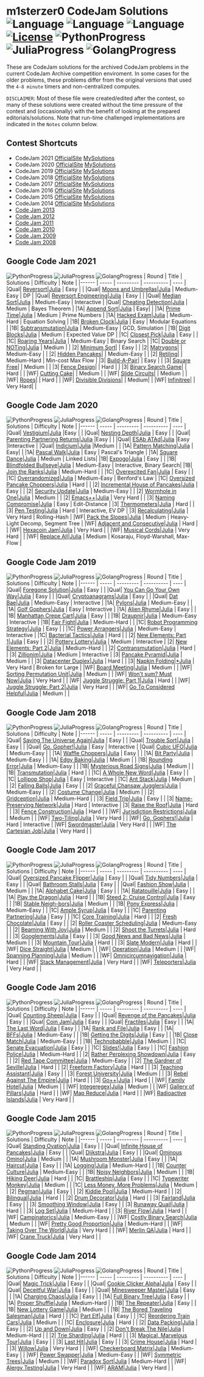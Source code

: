 # m1sterzer0 CodeJam Solutions ![Language](https://img.shields.io/badge/language-Python-orange.svg) ![Language](https://img.shields.io/badge/language-Julia-blueviolet.svg) ![Language](https://img.shields.io/badge/language-Golang-green.svg) [![License](https://img.shields.io/badge/license-MIT-blue.svg)](./LICENSE) ![PythonProgress](https://img.shields.io/badge/PythonProgress-0%20%2F%2026-ff69b4.svg) ![JuliaProgress](https://img.shields.io/badge/JuliaProgress-0%20%2F%2026-ff69b4.svg) ![GolangProgress](https://img.shields.io/badge/GolangProgress-0%20%2F%2026-ff69b4.svg) 

These are CodeJam solutions for the archived CodeJam problems in the current CodeJam Archive competition enviroment.  In some cases for the older problems, these problems differ from the original versions that used the `4-8 minute` timers and non-centralized computes.  

`DISCLAIMER`: Most of these file were created/edited after the contest, so many of these solutions were created without the time pressure of the contest and (occasionally) with the benefit of looking at the prepared editorials/solutions.  Note that run-time challenged implementations are indicated in the `Notes` column below.

## Contest Shortcuts
* CodeJam 2021 [OfficialSite](https://codingcompetitions.withgoogle.com/codejam/archive/2021) [MySolutions](#Google-Code-Jam-2021)
* CodeJam 2020 [OfficialSite](https://codingcompetitions.withgoogle.com/codejam/archive/2020) [MySolutions](#Google-Code-Jam-2020)
* CodeJam 2019 [OfficialSite](https://codingcompetitions.withgoogle.com/codejam/archive/2019) [MySolutions](#Google-Code-Jam-2019)
* CodeJam 2018 [OfficialSite](https://codingcompetitions.withgoogle.com/codejam/archive/2018) [MySolutions](#Google-Code-Jam-2018)
* CodeJam 2017 [OfficialSite](https://codingcompetitions.withgoogle.com/codejam/archive/2017) [MySolutions](#Google-Code-Jam-2017)
* CodeJam 2016 [OfficialSite](https://codingcompetitions.withgoogle.com/codejam/archive/2016) [MySolutions](#Google-Code-Jam-2016)
* CodeJam 2015 [OfficialSite](https://codingcompetitions.withgoogle.com/codejam/archive/2015) [MySolutions](#Google-Code-Jam-2015)
* CodeJam 2014 [OfficialSite](https://codingcompetitions.withgoogle.com/codejam/archive/2014) [MySolutions](#Google-Code-Jam-2014)
* [Code Jam 2013](https://codingcompetitions.withgoogle.com/codejam/archive/2013)
* [Code Jam 2012](https://codingcompetitions.withgoogle.com/codejam/archive/2012)
* [Code Jam 2011](https://codingcompetitions.withgoogle.com/codejam/archive/2011)
* [Code Jam 2010](https://codingcompetitions.withgoogle.com/codejam/archive/2010)
* [Code Jam 2009](https://codingcompetitions.withgoogle.com/codejam/archive/2009)
* [Code Jam 2008](https://codingcompetitions.withgoogle.com/codejam/archive/2008)

## Google Code Jam 2021
![PythonProgress](https://img.shields.io/badge/PythonProgress-0%20%2F%2027-red.svg) ![JuliaProgress](https://img.shields.io/badge/JuliaProgress-14%20%2F%2027-yellow.svg) ![GolangProgress](https://img.shields.io/badge/GolangProgress-0%20%2F%2027-red.svg)
| Round | Title | Solutions | Difficulty | Note |
|------ | ----- | --------- | ---------- | ---- |
|Qual| [Reversort](https://codingcompetitions.withgoogle.com/codejam/round/000000000043580a)|[Julia](./julia/2021/Qual_Reversort.jl) | Easy | |
|Qual| [Moons and Umbrellas](https://codingcompetitions.withgoogle.com/codejam/round/000000000043580a/00000000006d1145)|[Julia](./julia/2021/Qual_MoonsAndUmbrellas.jl) | Medium-Easy | DP |
|Qual| [Reversort Engineering](https://codingcompetitions.withgoogle.com/codejam/round/000000000043580a/00000000006d12d7)|[Julia](./julia/2021/Qual_ReversortEngineering.jl) | Easy | |
|Qual| [Median Sort](https://codingcompetitions.withgoogle.com/codejam/round/000000000043580a/00000000006d1284)|[Julia](./julia/2021/Qual_MedianSort.jl) | Medium-Easy | Interactive |
|Qual| [Cheating Detection](https://codingcompetitions.withgoogle.com/codejam/round/000000000043580a/00000000006d1155)|[Julia](./julia/2021/Qual_CheatingDetection.jl) | Medium | Bayes Theorem |
|1A| [Append Sort](https://codingcompetitions.withgoogle.com/codejam/round/000000000043585d/00000000007549e5)|[Julia](./julia/2021/1A_AppendSort.jl) | Easy| |
|1A| [Prime Time](https://codingcompetitions.withgoogle.com/codejam/round/000000000043585d/00000000007543d8)|[Julia](./julia/2021/1A_PrimeTime.jl) | Medium | Prime Numbers |
|1A| [Hacked Exam](https://codingcompetitions.withgoogle.com/codejam/round/000000000043585d/0000000000754750)|[Julia](./julia/2021/1A_HackedExam.jl) | Medium-Hard | Equation Solving |
|1B| [Broken Clock](https://codingcompetitions.withgoogle.com/codejam/round/0000000000435baf/00000000007ae694)|[Julia](./julia/2021/1B_BrokenClock.jl) | Easy | Modular Equations |
|1B| [Subtransmutation](https://codingcompetitions.withgoogle.com/codejam/round/0000000000435baf/00000000007ae4aa)|[Julia](./julia/2021/1B_Subtransmutation.jl) | Medium-Easy | GCD, Simulation |
|1B| [Digit Blocks](https://codingcompetitions.withgoogle.com/codejam/round/0000000000435baf/00000000007ae37b)|[Julia](./julia/2021/1B_DigitBlocks.jl) | Medium | Expected Value DP |
|1C| [Closest Pick](https://codingcompetitions.withgoogle.com/codejam/round/00000000004362d7/00000000007c0f00)|[Julia](./julia/2021/1C_ClosestPick.jl) | Easy | |
|1C| [Roaring Years](https://codingcompetitions.withgoogle.com/codejam/round/00000000004362d7/00000000007c0f01)|[Julia](./julia/2021/1C_RoaringYears.jl) | Medium-Easy | Binary Search |
|1C| [Double or NOTing](https://codingcompetitions.withgoogle.com/codejam/round/00000000004362d7/00000000007c1139)|[Julia](./julia/2021/1C_DoubleOrNOTing.jl) | Medium | |
|2| [Minimum Sort](https://codingcompetitions.withgoogle.com/codejam/round/0000000000435915/00000000007dc51c)| | Easy | |
|2| [Matrygons](https://codingcompetitions.withgoogle.com/codejam/round/0000000000435915/00000000007dbf06)| | Medium-Easy | |
|2| [Hidden Pancakes](https://codingcompetitions.withgoogle.com/codejam/round/0000000000435915/00000000007dc20c)| | Medium-Easy | |
|2| [Retiling](https://codingcompetitions.withgoogle.com/codejam/round/0000000000435915/00000000007dc2de)| | Medium-Hard | Min-cost Max Flow |
|3| [Build-A-Pair](https://codingcompetitions.withgoogle.com/codejam/round/0000000000436142/0000000000813aa8)| | Easy | |
|3| [Square Free](https://codingcompetitions.withgoogle.com/codejam/round/0000000000436142/0000000000813e1a)| | Medium | |
|3| [Fence Design](https://codingcompetitions.withgoogle.com/codejam/round/0000000000436142/0000000000813bc7)| | Hard | |
|3| [Binary Search Game](https://codingcompetitions.withgoogle.com/codejam/round/0000000000436142/0000000000813e1b)| | Hard | |
|WF| [Cutting Cake](https://codingcompetitions.withgoogle.com/codejam/round/0000000000436329/000000000084fba1)| | Medium | |
|WF| [Slide Circuits](https://codingcompetitions.withgoogle.com/codejam/round/0000000000436329/000000000084f7b2)| | Medium | |
|WF| [Ropes](https://codingcompetitions.withgoogle.com/codejam/round/0000000000436329/000000000084fad0)| | Hard | |
|WF| [Divisible Divisions](https://codingcompetitions.withgoogle.com/codejam/round/0000000000436329/000000000084fb3a)| | Medium| |
|WF| [Infinitree](https://codingcompetitions.withgoogle.com/codejam/round/0000000000436329/000000000084fc01)| | Very Hard| |

## Google Code Jam 2020
![PythonProgress](https://img.shields.io/badge/PythonProgress-0%20%2F%2027-red.svg) ![JuliaProgress](https://img.shields.io/badge/JuliaProgress-27%20%2F%2027-green.svg) ![GolangProgress](https://img.shields.io/badge/GolangProgress-0%20%2F%2027-red.svg)
| Round | Title | Solutions | Difficulty | Note |
|------ | ----- | --------- | ---------- | ---- |
|Qual| [Vestigium](https://codingcompetitions.withgoogle.com/codejam/round/000000000019fd27/000000000020993c)|[Julia](./julia/2020/Qual_Vestigium.jl) |Easy | |
|Qual| [Nesting Depth](https://codingcompetitions.withgoogle.com/codejam/round/000000000019fd27/0000000000209a9f)|[Julia](./julia/2020/Qual_NestingDepth.jl) | Easy | |
|Qual| [Parenting Partnering Returns](https://codingcompetitions.withgoogle.com/codejam/round/000000000019fd27/000000000020bdf9)|[Julia](./julia/2020/Qual_ParentingPartneringReturns.jl) |Easy | |
|Qual| [ESAb ATAd](https://codingcompetitions.withgoogle.com/codejam/round/000000000019fd27/0000000000209a9e)|[Julia](./julia/2020/Qual_ESAbATAd.jl) |Easy |Interactive |
|Qual| [Indicium](https://codingcompetitions.withgoogle.com/codejam/round/000000000019fd27/0000000000209aa0)|[Julia](./julia/2020/Qual_Indicium.jl) |Medium | |
|1A| [Pattern Matching](https://codingcompetitions.withgoogle.com/codejam/round/000000000019fd74/00000000002b3034)|[Julia](./julia/2020/1A_PatternMatching.jl) | Easy| |
|1A| [Pascal Walk](https://codingcompetitions.withgoogle.com/codejam/round/000000000019fd74/00000000002b1353)|[Julia](./julia/2020/1A_PascalWalk.jl) | Easy | Pascal's Triangle |
|1A| [Square Dance](https://codingcompetitions.withgoogle.com/codejam/round/000000000019fd74/00000000002b1355)|[Julia](./julia/2020/1A_SquareDance.jl) | Medium | Linked Lists|
|1B| [Expogo](https://codingcompetitions.withgoogle.com/codejam/round/000000000019fef2/00000000002d5b62)|[Julia](./julia/2020/1B_Expogo.jl) | Easy | |
|1B| [Blindfolded Bullseye](https://codingcompetitions.withgoogle.com/codejam/round/000000000019fef2/00000000002d5b63)|[Julia](./julia/2020/1B_BlindfoldedBullseye.jl) | Medium-Easy | Interactive, Binary Search|
|1B| [Join the Ranks](https://codingcompetitions.withgoogle.com/codejam/round/000000000019fef2/00000000002d5b64)|[Julia](./julia/2020/1B_JoinTheRanks.jl) | Medium-Hard | |
|1C| [Overexcited Fan](https://codingcompetitions.withgoogle.com/codejam/round/000000000019fef4/0000000000317409)|[Julia](./julia/2020/1C_OverexcitedFan.jl) | Easy | |
|1C| [Overrandomized](https://codingcompetitions.withgoogle.com/codejam/round/000000000019fef4/00000000003179a1)|[Julia](./julia/2020/1C_Overrandomized.jl) | Medium-Easy | Benford's Law |
|1C| [Oversized Pancake Choppers](https://codingcompetitions.withgoogle.com/codejam/round/000000000019fef4/00000000003172d1)|[Julia](./julia/2020/1C_OversizedPancakeChoppers.jl) | Hard | |
|2| [Incremental House of Pancakes](https://codingcompetitions.withgoogle.com/codejam/round/000000000019ffb9/00000000003384ea)|[Julia](./julia/2020/2_IncrementalHouseofPancakes.jl) | Easy | |
|2| [Security Update](https://codingcompetitions.withgoogle.com/codejam/round/000000000019ffb9/000000000033871f)|[Julia](./julia/2020/2_SecurityUpdate.jl) | Medium-Easy | |
|2| [Wormhole in One](https://codingcompetitions.withgoogle.com/codejam/round/000000000019ffb9/00000000003386d0)|[Julia](./julia/2020/2_WormholeInOne.jl) | Medium | |
|2| [Emacs++](https://codingcompetitions.withgoogle.com/codejam/round/000000000019ffb9/000000000033893b)|[Julia](./julia/2020/2_Emacspp.jl) | Very Hard | |
|3| [Naming Compromise](https://codingcompetitions.withgoogle.com/codejam/round/000000000019ff7e/00000000003774db)|[Julia](./julia/2020/3_NamingCompromise.jl) | Easy | Edit-Distance |
|3| [Thermometers](https://codingcompetitions.withgoogle.com/codejam/round/000000000019ff7e/000000000037776b)|[Julia](./julia/2020/3_Thermometers.jl) | Hard | |
|3| [Pen Testing](https://codingcompetitions.withgoogle.com/codejam/round/000000000019ff7e/0000000000377630)|[Julia](./julia/2020/3_PenTesting.jl) | Hard | Interactive, EV DP |
|3| [Recalculating](https://codingcompetitions.withgoogle.com/codejam/round/000000000019ff7e/00000000003775e9)|[Julia](./julia/2020/3_Recalculating.jl) | Very Hard | Rolling-Hash |
|WF| [Pack the Slopes](https://codingcompetitions.withgoogle.com/codejam/round/000000000019ff31/00000000003b4f31)|[Julia](./julia/2020/WF_PackTheSlopes.jl) | Medium | Heavy-Light Decomp, Segment Tree |
|WF| [Adjacent and Consecutive](https://codingcompetitions.withgoogle.com/codejam/round/000000000019ff31/00000000003b53ce)|[Julia](./julia/2020/WF_AdjacentAndConsecutive.jl) | Hard | |
|WF| [Hexacoin Jam](https://codingcompetitions.withgoogle.com/codejam/round/000000000019ff31/00000000003b4bc5)|[Julia](./julia/2020/WF_HexacoinJam.jl) | Very Hard | |
|WF| [Musical Cords](https://codingcompetitions.withgoogle.com/codejam/round/000000000019ff31/00000000003b532b)|[Julia](./julia/2020/WF_MusicalChords.jl) | Very Hard | |
|WF| [Replace All](https://codingcompetitions.withgoogle.com/codejam/round/000000000019ff31/00000000003b4bc4)|[Julia](./julia/2020/WF_ReplaceAll.jl) | Medium | Kosaraju, Floyd-Warshall, Max-Flow |

## Google Code Jam 2019
![PythonProgress](https://img.shields.io/badge/PythonProgress-0%20%2F%2027-red.svg) ![JuliaProgress](https://img.shields.io/badge/JuliaProgress-26%20%2F%2027-green.svg) ![GolangProgress](https://img.shields.io/badge/GolangProgress-0%20%2F%2027-red.svg)
| Round | Title | Solutions | Difficulty | Note |
|------ | ----- | --------- | ---------- | ---- |
|Qual| [Foregone Solution](https://codingcompetitions.withgoogle.com/codejam/round/0000000000051705/0000000000088231)|[Julia](./julia/2019/Qual_ForegoneSolution.jl) | Easy | |
|Qual| [You Can Go Your Own Way](https://codingcompetitions.withgoogle.com/codejam/round/0000000000051705/00000000000881da)|[Julia](./julia/2019/Qual_YouCanGoYourOwnWay.jl) | Easy | |
|Qual| [Cryptoanagrams](https://codingcompetitions.withgoogle.com/codejam/round/0000000000051705/000000000008830b)|[Julia](./julia/2019/Qual_Cryptoanagrams.jl) | Easy | |
|Qual| [Dat Bae](https://codingcompetitions.withgoogle.com/codejam/round/0000000000051705/00000000000881de)|[Julia](./julia/2019/Qual_DatBae.jl) | Medium-Easy | Interactive |
|1A| [Pylons](https://codingcompetitions.withgoogle.com/codejam/round/0000000000051635/0000000000104e03)|[Julia](./julia/2019/1A_Pylons.jl) | Medium-Easy | |
|1A| [Golf Gophers](https://codingcompetitions.withgoogle.com/codejam/round/0000000000051635/0000000000104f1a)|[Julia](./julia/2019/1A_GolfGophers.jl) | Easy | Interactive |
|1A| [Alien Rhyme](https://codingcompetitions.withgoogle.com/codejam/round/0000000000051635/0000000000104e05)|[Julia](./julia/2019/1A_AlienRhyme.jl) | Easy | |
|1B| [Manhattan Crepe Cart](https://codingcompetitions.withgoogle.com/codejam/round/0000000000051706/000000000012295c)|[Julia](./julia/2019/1B_Expogo.jl) | Easy | |
|1B| [Draupnir](https://codingcompetitions.withgoogle.com/codejam/round/0000000000051706/0000000000122837)|[Julia](./julia/2019/1B_BlindfoldedBullseye.jl) | Medium-Easy | Interactive |
|1B| [Fair Fight](https://codingcompetitions.withgoogle.com/codejam/round/0000000000051706/0000000000122838)|[Julia](./julia/2019/1B_JoinTheRanks.jl) | Medium-Hard | |
|1C| [Robot Programming Strategy](https://codingcompetitions.withgoogle.com/codejam/round/00000000000516b9/0000000000134c90)|[Julia](./julia/2019/1C_RobotProgrammingStrategy.jl) | Easy | |
|1C| [Power Arrangers](https://codingcompetitions.withgoogle.com/codejam/round/00000000000516b9/0000000000134e91)|[Julia](./julia/2019/1C_PowerArrangers.jl) | Medium-Easy | Interactive |
|1C| [Bacterial Tactics](https://codingcompetitions.withgoogle.com/codejam/round/00000000000516b9/0000000000134cdf)|[Julia](./julia/2019/1C_BacterialTactics.jl) | Hard | |
|2| [New Elements: Part 1](https://codingcompetitions.withgoogle.com/codejam/round/0000000000051679/0000000000146183)|[Julia](./julia/2019/2_NewElementsPart1.jl) | Easy | |
|2| [Pottery Lottery](https://codingcompetitions.withgoogle.com/codejam/round/0000000000051679/00000000001461c8)|[Julia](./julia/2019/2_PotteryLottery.jl) | Medium | Interactive |
|2| [New Elements: Part 2](https://codingcompetitions.withgoogle.com/codejam/round/0000000000051679/0000000000146184)|[Julia](./julia/2019/2_NewElementsPart2.jl) | Medium-Hard | |
|2| [Contransmutation](https://codingcompetitions.withgoogle.com/codejam/round/0000000000051679/0000000000146185)|[Julia](./julia/2019/2_Contransmutation.jl) | Hard | |
|3| [Zillionim](https://codingcompetitions.withgoogle.com/codejam/round/0000000000051707/0000000000158f1a)|[Julia](./julia/2019/3_Zillionim.jl) | Medium | Interactive |
|3| [Pancake Pyramid](https://codingcompetitions.withgoogle.com/codejam/round/0000000000051707/00000000001591be)|[Julia](./julia/2019/3_PancakePyramid.jl) | Medium | |
|3| [Datacenter Duplex](https://codingcompetitions.withgoogle.com/codejam/round/0000000000051707/0000000000158f1c)|[Julia](./julia/2019/3_DatacenterDuplex.jl) | Hard | |
|3| [Napkin Folding](https://codingcompetitions.withgoogle.com/codejam/round/0000000000051707/0000000000159170)|[*Julia](./julia/2019/3_NapkinFolding_broken.jl) | Very Hard | Broken for Large |
|WF| [Board Meeting](https://codingcompetitions.withgoogle.com/codejam/round/0000000000051708/000000000016c77c)|[Julia](./julia/2019/WF_BoardMeeting.jl) | Medium | |
|WF| [Sorting Permutation Unit](https://codingcompetitions.withgoogle.com/codejam/round/0000000000051708/000000000016c77d)|[Julia](./julia/2019/WF_SortingPermutationUnit.jl) | Medium | |
|WF| [Won't sum? Must Now](https://codingcompetitions.withgoogle.com/codejam/round/0000000000051708/000000000016c77e)|[Julia](./julia/2019/WF_WontSumMustNow.jl) | Very Hard | |
|WF| [Juggle Struggle: Part 1](https://codingcompetitions.withgoogle.com/codejam/round/0000000000051708/000000000016c77f)|[Julia](./julia/2019/WF_JuggleStrugglePart1.jl) | Hard | |
|WF| [Juggle Struggle: Part 2](https://codingcompetitions.withgoogle.com/codejam/round/0000000000051708/000000000016c933)|[Julia](./julia/2019/WF_JuggleStrugglePart2.jl) | Very Hard | |
|WF| [Go To Considered Helpful](https://codingcompetitions.withgoogle.com/codejam/round/0000000000051708/000000000016c934)|[Julia](./julia/2019/WF_GoToConsideredHelpful.jl) | Medium | |

## Google Code Jam 2018
![PythonProgress](https://img.shields.io/badge/PythonProgress-0%20%2F%2026-red.svg) ![JuliaProgress](https://img.shields.io/badge/JuliaProgress-26%20%2F%2026-green.svg) ![GolangProgress](https://img.shields.io/badge/GolangProgress-0%20%2F%2026-red.svg)
| Round | Title | Solutions | Difficulty | Note |
|------ | ----- | --------- | ---------- | ---- |
|Qual| [Saving The Universe Again](https://codingcompetitions.withgoogle.com/codejam/round/00000000000000cb/0000000000007966)|[Julia](./julia/2018/Qual_SavingTheUniverseAgain.jl) | Easy | |
|Qual| [Trouble Sort](https://codingcompetitions.withgoogle.com/codejam/round/00000000000000cb/00000000000079cb)|[Julia](./julia/2018/Qual_TroubleSort.jl) | Easy | |
|Qual| [Go, Gopher!](https://codingcompetitions.withgoogle.com/codejam/round/00000000000000cb/0000000000007a30)|[Julia](./julia/2018/Qual_GoGopher.jl) | Easy | Interactive |
|Qual| [Cubic UFO](https://codingcompetitions.withgoogle.com/codejam/round/00000000000000cb/00000000000079cc)|[Julia](./julia/2018/Qual_CubicUFO.jl) | Medium-Easy | |
|1A| [Waffle Choppers](https://codingcompetitions.withgoogle.com/codejam/round/0000000000007883/000000000003005a)|[Julia](./julia/2018/1A_WaffleChoppers.jl) | Easy | |
|1A| [Bit Party](https://codingcompetitions.withgoogle.com/codejam/round/0000000000007883/000000000002fff6)|[Julia](./julia/2018/1A_BitParty.jl) | Medium-Easy | |
|1A| [Edgy Baking](https://codingcompetitions.withgoogle.com/codejam/round/0000000000007883/000000000002fff7)|[Julia](./julia/2018/1A_EdgyBaking.jl) | Medium | |
|1B| [Rounding Error](https://codingcompetitions.withgoogle.com/codejam/round/0000000000007764/0000000000036601)|[Julia](./julia/2018/1B_RoundingError.jl) | Medium-Easy | |
|1B| [Mysterious Road Signs](https://codingcompetitions.withgoogle.com/codejam/round/0000000000007764/000000000003675b)|[Julia](./julia/2018/1B_MysteriousRoadSigns.jl) | Medium | |
|1B| [Transmutation](https://codingcompetitions.withgoogle.com/codejam/round/0000000000007764/000000000003675c)|[Julia](./julia/2018/1B_Transmutation.jl) | Hard | |
|1C| [A Whole New Word](https://codingcompetitions.withgoogle.com/codejam/round/0000000000007765/000000000003e064)|[Julia](./julia/2018/1C_AWholeNewWord.jl) | Easy | |
|1C| [Lollipop Shop](https://codingcompetitions.withgoogle.com/codejam/round/0000000000007765/000000000003e068)|[Julia](./julia/2018/1C_LollipopShop.jl) | Easy | Interactive |
|1C| [Ant Stack](https://codingcompetitions.withgoogle.com/codejam/round/0000000000007765/000000000003e0a8)|[Julia](./julia/2018/1C_AntStack.jl) | Medium | |
|2| [Falling Balls](https://codingcompetitions.withgoogle.com/codejam/round/0000000000007706/00000000000459f2)|[Julia](./julia/2018/2_FallingBalls.jl) | Easy | |
|2| [Graceful Chansaw Jugglers](https://codingcompetitions.withgoogle.com/codejam/round/0000000000007706/00000000000459f3)|[Julia](./julia/2018/2_GracefulChainsawJugglers.jl) | Medium-Easy | |
|2| [Costume Change](https://codingcompetitions.withgoogle.com/codejam/round/0000000000007706/0000000000045875)|[Julia](./julia/2018/2_CostumeChange.jl) | Medium | |
|2| [Gridception](https://codingcompetitions.withgoogle.com/codejam/round/0000000000007706/00000000000459f4)|[Julia](./julia/2018/2_Gridception.jl) | Medium-Hard | |
|3| [Field Trip](https://codingcompetitions.withgoogle.com/codejam/round/0000000000007707/000000000004b7fe)|[Julia](./julia/2018/3_FieldTrip.jl) | Easy | |
|3| [Name-Preserving Network](https://codingcompetitions.withgoogle.com/codejam/round/0000000000007707/000000000004ba29)|[Julia](./julia/2018/3_NamePreservingNetwork.jl) | Hard | Interactive |
|3| [Raise the Roof](https://codingcompetitions.withgoogle.com/codejam/round/0000000000007707/000000000004b90d)|[Julia](./julia/2018/3_RaiseTheRoof.jl) | Hard | |
|3| [Fence Construction](https://codingcompetitions.withgoogle.com/codejam/round/0000000000007707/000000000004b90e)|[Julia](./julia/2018/3_FenceConstruction.jl) | Hard | |
|WF| [Jurisdiction Restrictions](https://codingcompetitions.withgoogle.com/codejam/round/0000000000051708/000000000016c77c)|[Julia](./julia/2018/WF_JurisdictionRestrictions.jl) | Medium | |
|WF| [Two-Tiling](https://codingcompetitions.withgoogle.com/codejam/round/0000000000051708/000000000016c77d)|[Julia](./julia/2018/WF_TwoTiling.jl) | Very Hard | |
|WF| [Go, Gophers!](https://codingcompetitions.withgoogle.com/codejam/round/0000000000051708/000000000016c77e)|[Julia](./julia/2018/WF_GoGophers.jl) | Hard | Interactive |
|WF| [Swordmaster](https://codingcompetitions.withgoogle.com/codejam/round/0000000000051708/000000000016c77f)|[Julia](./julia/2018/WF_Swordmaster.jl) | Very Hard | |
|WF| [The Cartesian Job](https://codingcompetitions.withgoogle.com/codejam/round/0000000000051708/000000000016c933)|[Julia](./julia/2018/WF_TheCartesianJob.jl) | Very Hard | |

## Google Code Jam 2017
![PythonProgress](https://img.shields.io/badge/PythonProgress-0%20%2F%2027-red.svg) ![JuliaProgress](https://img.shields.io/badge/JuliaProgress-27%20%2F%2027-green.svg) ![GolangProgress](https://img.shields.io/badge/GolangProgress-0%20%2F%2027-red.svg)
| Round | Title | Solutions | Difficulty | Note |
|------ | ----- | --------- | ---------- | ---- |
|Qual| [Oversized Pancake Flipper](https://codingcompetitions.withgoogle.com/codejam/round/00000000002017f7/0000000000201847)|[Julia](./julia/2017/Qual_OversizedPancakeFlipper.jl) | Easy | |
|Qual| [Tidy Numbers](https://codingcompetitions.withgoogle.com/codejam/round/00000000002017f7/0000000000201878)|[Julia](./julia/2017/Qual_TidyNumbers.jl) | Easy | |
|Qual| [Bathroom Stalls](https://codingcompetitions.withgoogle.com/codejam/round/00000000002017f7/0000000000201905)|[Julia](./julia/2017/Qual_BathroomStalls.jl) | Easy | |
|Qual| [Fashion Show](https://codingcompetitions.withgoogle.com/codejam/round/00000000002017f7/00000000002017f8)|[Julia](./julia/2017/Qual_FashionShow.jl) | Medium | |
|1A| [Alphabet Cake](https://codingcompetitions.withgoogle.com/codejam/round/0000000000201843/0000000000201875)|[Julia](./julia/2017/1A_AlphabetCake.jl) | Easy | |
|1A| [Ratatouille](https://codingcompetitions.withgoogle.com/codejam/round/0000000000201843/00000000002018fe)|[Julia](./julia/2017/1A_Ratatouille.jl) | Easy | |
|1A| [Play the Dragon](https://codingcompetitions.withgoogle.com/codejam/round/0000000000201843/00000000002017f3)|[Julia](./julia/2017/1A_PlayTheDragon.jl) | Hard | |
|1B| [Steed 2: Cruise Control](https://codingcompetitions.withgoogle.com/codejam/round/000000000020187f/000000000020190e)|[Julia](./julia/2017/1B_Steed2CruiseControl.jl) | Easy | |
|1B| [Stable Neigh-bors](https://codingcompetitions.withgoogle.com/codejam/round/000000000020187f/0000000000201804)|[Julia](./julia/2017/1B_StableNeighbors.jl) | Medium | |
|1B| [Pony Express](https://codingcompetitions.withgoogle.com/codejam/round/000000000020187f/000000000020184d)|[Julia](./julia/2017/1B_PonyExpress.jl) | Medium-Easy | |
|1C| [Ample Syrup](https://codingcompetitions.withgoogle.com/codejam/round/0000000000201842/0000000000201874)|[Julia](./julia/2017/1C_AmpleSyrup.jl) | Easy | |
|1C| [Parenting Partnering](https://codingcompetitions.withgoogle.com/codejam/round/0000000000201842/00000000002018fd)|[Julia](./julia/2017/1C_ParentingPartnering.jl) | Easy | |
|1C| [Core Training](https://codingcompetitions.withgoogle.com/codejam/round/0000000000201842/00000000002017f2)|[Julia](./julia/2017/1C_CoreTraining.jl) | Hard | |
|2| [Fresh Chocolate](https://codingcompetitions.withgoogle.com/codejam/round/0000000000201900/00000000002017f4)|[Julia](./julia/2017/2_FreshChocolate.jl) | Easy | |
|2| [Roller Coaster Scheduling](https://codingcompetitions.withgoogle.com/codejam/round/0000000000201900/0000000000201845)|[Julia](./julia/2017/2_RollerCoasterScheduling.jl) | Medium-Easy | |
|2| [Beaming With Joy](https://codingcompetitions.withgoogle.com/codejam/round/0000000000201900/0000000000201876)|[Julia](./julia/2017/2_BeamingWithJoy.jl) | Medium | |
|2| [Shoot the Turrets](https://codingcompetitions.withgoogle.com/codejam/round/0000000000201900/0000000000201901)|[Julia](./julia/2017/2_ShootTheTurrets.jl) | Hard | |
|3| [Googlements](https://codingcompetitions.withgoogle.com/codejam/round/0000000000201902/00000000002017f6)|[Julia](./julia/2017/3_Googlements.jl) | Easy | |
|3| [Good News and Bad News](https://codingcompetitions.withgoogle.com/codejam/round/0000000000201902/0000000000201846)|[Julia](./julia/2017/3_GoodNewsAndBadNews.jl) | Medium | |
|3| [Mountain Tour](https://codingcompetitions.withgoogle.com/codejam/round/0000000000201902/0000000000201877)|[Julia](./julia/2017/3_MountainTour.jl) | Hard | |
|3| [Slate Modern](https://codingcompetitions.withgoogle.com/codejam/round/0000000000201902/0000000000201903)|[Julia](./julia/2017/3_SlateModern.jl) | Hard | |
|WF| [Dice Straight](https://codingcompetitions.withgoogle.com/codejam/round/0000000000201909/00000000002017fc)|[Julia](./julia/2017/WF_DiceStriaght.jl) | Medium | |
|WF| [Operation](https://codingcompetitions.withgoogle.com/codejam/round/0000000000201909/000000000020184a)|[Julia](./julia/2017/WF_Operation.jl) | Medium | |
|WF| [Spanning Planning](https://codingcompetitions.withgoogle.com/codejam/round/0000000000201909/000000000020187a)|[Julia](./julia/2017/WF_SpanningPlanning.jl) | Medium | |
|WF| [Omnicircumnavigation](https://codingcompetitions.withgoogle.com/codejam/round/0000000000201909/000000000020190a)|[Julia](./julia/2017/WF_Omnicircumnavigation.jl) | Hard | |
|WF| [Stack Management](https://codingcompetitions.withgoogle.com/codejam/round/0000000000201909/00000000002017fd)|[Julia](./julia/2017/WF_StackManagement.jl) | Very Hard | |
|WF| [Teleporters](https://codingcompetitions.withgoogle.com/codejam/round/0000000000201909/000000000020184b)|[Julia](./julia/2017/WF_Teleporters.jl) | Very Hard | |

## Google Code Jam 2016
![PythonProgress](https://img.shields.io/badge/PythonProgress-0%20%2F%2026-red.svg) ![JuliaProgress](https://img.shields.io/badge/JuliaProgress-26%20%2F%2026-green.svg) ![GolangProgress](https://img.shields.io/badge/GolangProgress-0%20%2F%2026-red.svg)
| Round | Title | Solutions | Difficulty | Note |
|------ | ----- | --------- | ---------- | ---- |
|Qual| [Counting Sheep](https://codingcompetitions.withgoogle.com/codejam/round/0000000000201bee/0000000000201c8a)|[Julia](./julia/2016/Qual_CountingSheep.jl) | Easy | |
|Qual| [Revenge of the Pancakes](https://codingcompetitions.withgoogle.com/codejam/round/0000000000201bee/0000000000201d17)|[Julia](./julia/2016/Qual_RevengeOfThePancakes.jl) | Easy | |
|Qual| [Coin Jam](https://codingcompetitions.withgoogle.com/codejam/round/0000000000201bee/0000000000201b6d)|[Julia](./julia/2016/Qual_CoinJam.jl) | Easy | |
|Qual| [Fractiles](https://codingcompetitions.withgoogle.com/codejam/round/0000000000201bee/0000000000201bf1)|[Julia](./julia/2016/Qual_Fractiles.jl) | Easy | |
|1A| [The Last Word](https://codingcompetitions.withgoogle.com/codejam/round/0000000000201bf2/0000000000201c8d)|[Julia](./julia/2016/1A_TheLastWord.jl) | Easy | |
|1A| [Rank and File](https://codingcompetitions.withgoogle.com/codejam/round/0000000000201bf2/0000000000201d1a)|[Julia](./julia/2016/1A_RankAndFile.jl) | Easy | |
|1A| [BFFs](https://codingcompetitions.withgoogle.com/codejam/round/0000000000201bf2/0000000000201b6f)|[Julia](./julia/2016/1A_BFFs.jl) | Medium-Easy | |
|1B| [Getting the Digits](https://codingcompetitions.withgoogle.com/codejam/round/0000000000201b6c/0000000000201bf0)|[Julia](./julia/2016/1B_GettingTheDigits.jl) | Easy | |
|1B| [Close Match](https://codingcompetitions.withgoogle.com/codejam/round/0000000000201b6c/0000000000201c8c)|[Julia](./julia/2016/1B_CloseMatch.jl) | Medium-Easy | |
|1B| [Technobabble](https://codingcompetitions.withgoogle.com/codejam/round/0000000000201b6c/0000000000201d19)|[Julia](./julia/2016/1B_Technobabble.jl) | Medium | |
|1C| [Senate Evacuation](https://codingcompetitions.withgoogle.com/codejam/round/0000000000201bef/0000000000201c8b)|[Julia](./julia/2016/1C_SenateEvacuation.jl) | Easy | |
|1C| [Slides!](https://codingcompetitions.withgoogle.com/codejam/round/0000000000201bef/0000000000201d18)|[Julia](./julia/2016/1C_Slides.jl) | Easy | |
|1C| [Fashion Police](https://codingcompetitions.withgoogle.com/codejam/round/0000000000201bef/0000000000201b6e)|[Julia](./julia/2016/1C_FashionPolice.jl) | Medium-Hard | |
|2| [Rather Perplexing Showdown](https://codingcompetitions.withgoogle.com/codejam/round/0000000000201c91/0000000000201d1e)|[Julia](./julia/2016/2_RatherPerplexingShowdown.jl) | Easy | |
|2| [Red Tape Committee](https://codingcompetitions.withgoogle.com/codejam/round/0000000000201c91/0000000000201b71)|[Julia](./julia/2016/2_RedTapeCommittee.jl) | Medium-Easy | |
|2| [The Gardner of Seville](https://codingcompetitions.withgoogle.com/codejam/round/0000000000201c91/0000000000201bf5)|[Julia](./julia/2016/2_TheGardnerOfSeville.jl) | Hard | |
|2| [Freeform Factory](https://codingcompetitions.withgoogle.com/codejam/round/0000000000201c91/0000000000201c92)|[Julia](./julia/2016/2_FreeformFactory.jl) | Hard | |
|3| [Teaching Assistant](https://codingcompetitions.withgoogle.com/codejam/round/0000000000201bf3/0000000000201c90)|[Julia](./julia/2016/3_TeachingAssistant.jl) | Easy | |
|3| [Forest University](https://codingcompetitions.withgoogle.com/codejam/round/0000000000201bf3/0000000000201d1c)|[Julia](./julia/2016/3_ForestUniversity.jl) | Medium | |
|3| [Rebel Against The Empire](https://codingcompetitions.withgoogle.com/codejam/round/0000000000201bf3/0000000000201b70)|[Julia](./julia/2016/3_RebelAgainstTheEmpire.jl) | Hard | |
|3| [Go++](https://codingcompetitions.withgoogle.com/codejam/round/0000000000201bf3/0000000000201bf4)|[Julia](./julia/2016/3_Gopp.jl) | Hard | |
|WF| [Family Hotel](https://codingcompetitions.withgoogle.com/codejam/round/0000000000201b72/0000000000201c93)|[Julia](./julia/2016/WF_FamilyHotel.jl) | Medium | |
|WF| [Integeregex](https://codingcompetitions.withgoogle.com/codejam/round/0000000000201b72/0000000000201bf8)|[Julia](./julia/2016/WF_Integeregex.jl) | Medium | |
|WF| [Gallery of Pillars](https://codingcompetitions.withgoogle.com/codejam/round/0000000000201b72/0000000000201d21)|[Julia](./julia/2016/WF_GalleryOfPillars.jl) | Hard | |
|WF| [Map Reduce](https://codingcompetitions.withgoogle.com/codejam/round/0000000000201b72/0000000000201b73)|[Julia](./julia/2016/WF_MapReduce.jl) | Hard | |
|WF| [Radioactive Islands](https://codingcompetitions.withgoogle.com/codejam/round/0000000000201b72/0000000000201bf9)|[Julia](./julia/2016/WF_RadioactiveIslands.jl) | Very Hard | |

## Google Code Jam 2015
![PythonProgress](https://img.shields.io/badge/PythonProgress-0%20%2F%2028-red.svg) ![JuliaProgress](https://img.shields.io/badge/JuliaProgress-28%20%2F%2028-green.svg) ![GolangProgress](https://img.shields.io/badge/GolangProgress-0%20%2F%2028-red.svg)
| Round | Title | Solutions | Difficulty | Note |
|------ | ----- | --------- | ---------- | ---- |
|Qual| [Standing Ovation](https://codingcompetitions.withgoogle.com/codejam/round/0000000000433515/0000000000433738)|[Julia](./julia/2015/Qual_StandingOvation.jl) | Easy | |
|Qual| [Infinite House of Pancakes](https://codingcompetitions.withgoogle.com/codejam/round/0000000000433515/0000000000433827)|[Julia](./julia/2015/Qual_InfiniteHouseOfPancakes.jl) | Easy | |
|Qual| [Dijkstra](https://codingcompetitions.withgoogle.com/codejam/round/0000000000433515/0000000000433a60)|[Julia](./julia/2015/Qual_Dijkstra.jl) | Easy | |
|Qual| [Ominous Omino](https://codingcompetitions.withgoogle.com/codejam/round/0000000000433515/0000000000433c83)|[Julia](./julia/2015/Qual_OminousOmino.jl) | Medium | |
|1A| [Mushroom Monster](https://codingcompetitions.withgoogle.com/codejam/round/00000000004336e9/0000000000433792)|[Julia](./julia/2015/1A_MushroomMonster.jl) | Easy | |
|1A| [Haircut](https://codingcompetitions.withgoogle.com/codejam/round/00000000004336e9/0000000000433602)|[Julia](./julia/2015/1A_Haircut.jl) | Easy | |
|1A| [Logging](https://codingcompetitions.withgoogle.com/codejam/round/00000000004336e9/0000000000433d3a)|[Julia](./julia/2015/1A_Logging.jl) | Medium-Hard | |
|1B| [Counter Culture](https://codingcompetitions.withgoogle.com/codejam/round/0000000000433551/0000000000433a0f)|[Julia](./julia/2015/1B_CounterCulture.jl) | Medium-Easy | |
|1B| [Noisy Neighbors](https://codingcompetitions.withgoogle.com/codejam/round/0000000000433551/0000000000433516)|[Julia](./julia/2015/1B_NoisyNeighbors.jl) | Medium | |
|1B| [Hiking Deer](https://codingcompetitions.withgoogle.com/codejam/round/0000000000433551/0000000000433739)|[Julia](./julia/2015/1B_HikingDeer.jl) | Hard | |
|1C| [Brattleship](https://codingcompetitions.withgoogle.com/codejam/round/0000000000433b4d/0000000000433de4)|[Julia](./julia/2015/1C_Brattleship.jl) | Easy | |
|1C| [Typewriter Monkey](https://codingcompetitions.withgoogle.com/codejam/round/0000000000433b4d/0000000000433411)|[Julia](./julia/2015/1C_TypewriterMonkey.jl) | Medium | |
|1C| [Less Money, More Problems](https://codingcompetitions.withgoogle.com/codejam/round/0000000000433b4d/0000000000433650)|[Julia](./julia/2015/1C_LessMoneyMoreProblems.jl) | Medium | |
|2| [Pegman](https://codingcompetitions.withgoogle.com/codejam/round/0000000000433651/0000000000433552)|[Julia](./julia/2015/2_Pegman.jl) | Easy | |
|2| [Kiddie Pool](https://codingcompetitions.withgoogle.com/codejam/round/0000000000433651/0000000000433a10)|[Julia](./julia/2015/2_KiddiePool.jl) | Medium-Hard | |
|2| [Bilingual](https://codingcompetitions.withgoogle.com/codejam/round/0000000000433651/0000000000433517)|[Julia](./julia/2015/2_Bilingual.jl) | Hard | |
|2| [Drum Decorator](https://codingcompetitions.withgoogle.com/codejam/round/0000000000433651/000000000043373a)|[Julia](./julia/2015/2_DrumDecorator.jl) | Hard | |
|3| [Fairland](https://codingcompetitions.withgoogle.com/codejam/round/0000000000433c84/00000000004336ea)|[Julia](./julia/2015/3_Fairland.jl) | Easy | |
|3| [Smoothing Window](https://codingcompetitions.withgoogle.com/codejam/round/0000000000433c84/0000000000433793)|[Julia](./julia/2015/3_SmoothingWindow.jl) | Easy | |
|3| [Runaway Quail](https://codingcompetitions.withgoogle.com/codejam/round/0000000000433c84/0000000000433603)|[Julia](./julia/2015/3_RunawayQuail.jl) | Hard | |
|3| [Log Set](https://codingcompetitions.withgoogle.com/codejam/round/0000000000433c84/0000000000433d3b)|[Julia](./julia/2015/3_LogSet.jl) | Medium-Hard | |
|3| [River Flow](https://codingcompetitions.withgoogle.com/codejam/round/0000000000433c84/0000000000433918)|[Julia](./julia/2015/3_RiverFlow.jl) | Hard | |
|WF| [Campinatorics](https://codingcompetitions.withgoogle.com/codejam/round/0000000000433831/0000000000433c8d)|[Julia](./julia/2015/WF_Campinatorics.jl) | Medium-Easy | |
|WF| [Costly Binary Search](https://codingcompetitions.withgoogle.com/codejam/round/0000000000433831/0000000000433a69)|[Julia](./julia/2015/WF_CostlyBinarySearch.jl) | Medium | |
|WF| [Pretty Good Proportion](https://codingcompetitions.withgoogle.com/codejam/round/0000000000433831/00000000004336f3)|[Julia](./julia/2015/WF_PrettyGoodProportion.jl) | Medium-Hard | |
|WF| [Taking Over The World](https://codingcompetitions.withgoogle.com/codejam/round/0000000000433831/000000000043379b)|[Julia](./julia/2015/WF_TakingOverTheWorld.jl) | Very Hard | |
|WF| [Merlin QA](https://codingcompetitions.withgoogle.com/codejam/round/0000000000433831/000000000043360e)|[Julia](./julia/2015/WF_MerlinQA.jl) | Hard | |
|WF| [Crane Truck](https://codingcompetitions.withgoogle.com/codejam/round/0000000000433831/0000000000433d47)|[Julia](./julia/2015/WF_CraneTruck.jl) | Very Hard | |

## Google Code Jam 2014
![PythonProgress](https://img.shields.io/badge/PythonProgress-0%20%2F%2027-red.svg) ![JuliaProgress](https://img.shields.io/badge/JuliaProgress-27%20%2F%2027-green.svg) ![GolangProgress](https://img.shields.io/badge/GolangProgress-0%20%2F%2027-red.svg)
| Round | Title | Solutions | Difficulty | Note |
|------ | ----- | --------- | ---------- | ---- |
|Qual| [Magic Trick](https://codingcompetitions.withgoogle.com/codejam/round/0000000000432add/0000000000433092)|[Julia](./julia/2014/Qual_MagicTrick.jl) | Easy | |
|Qual| [Cookie Clicker Alpha](https://codingcompetitions.withgoogle.com/codejam/round/0000000000432add/00000000004331a3)|[Julia](./julia/2014/Qual_CookieClickerAlpha.jl) | Easy | |
|Qual| [Deceitful War](https://codingcompetitions.withgoogle.com/codejam/round/0000000000432add/0000000000432fec)|[Julia](./julia/2014/Qual_DeceitfulWar.jl) | Easy | |
|Qual| [Minesweeper Master](https://codingcompetitions.withgoogle.com/codejam/round/0000000000432add/0000000000432e04)|[Julia](./julia/2014/Qual_MinesweeperMaster.jl) | Easy | |
|1A| [Charging Chaos](https://codingcompetitions.withgoogle.com/codejam/round/0000000000433162/00000000004334c7)|[Julia](./julia/2014/1A_ChargingChaos.jl) | Easy | |
|1A| [Full Binary Tree](https://codingcompetitions.withgoogle.com/codejam/round/0000000000433162/0000000000432a8f)|[Julia](./julia/2014/1A_FullBinaryTree.jl) | Easy | |
|1A| [Proper Shuffle](https://codingcompetitions.withgoogle.com/codejam/round/0000000000433162/0000000000432ade)|[Julia](./julia/2014/1A_ProperShuffle.jl) | Medium-Hard | |
|1B| [The Repeater](https://codingcompetitions.withgoogle.com/codejam/round/0000000000432a90/0000000000432adf)|[Julia](./julia/2014/1B_TheRepeater.jl) | Easy | |
|1B| [New Lottery Game](https://codingcompetitions.withgoogle.com/codejam/round/0000000000432a90/0000000000433096)|[Julia](./julia/2014/1B_NewLotteryGame.jl) | Medium | |
|1B| [The Bored Traveling Salesman](https://codingcompetitions.withgoogle.com/codejam/round/0000000000432a90/00000000004331a4)|[Julia](./julia/2014/1B_BoredTravelingSalesman.jl) | Hard | |
|1C| [Part Elf](https://codingcompetitions.withgoogle.com/codejam/round/0000000000432cd8/0000000000433163)|[Julia](./julia/2014/1C_PartElf.jl) | Easy | |
|1C| [Reordering Train Cars](https://codingcompetitions.withgoogle.com/codejam/round/0000000000432cd8/00000000004334c8)|[Julia](./julia/2014/1C_ReorderingTrainCars.jl) | Medium | |
|1C| [Enclosure](https://codingcompetitions.withgoogle.com/codejam/round/0000000000432cd8/0000000000432a91)|[Julia](./julia/2014/1C_Enclosure.jl) | Hard | |
|2| [Data Packing](https://codingcompetitions.withgoogle.com/codejam/round/0000000000432fed/0000000000432b8d)|[Julia](./julia/2014/2_DataPacking.jl) | Easy | |
|2| [Up and Down](https://codingcompetitions.withgoogle.com/codejam/round/0000000000432fed/000000000043333d)|[Julia](./julia/2014/2_UpAndDown.jl) | Easy | |
|2| [Don't Break The Nile](https://codingcompetitions.withgoogle.com/codejam/round/0000000000432fed/0000000000433109)|[Julia](./julia/2014/2_DontBreakTheNile.jl) | Medium-Hard | |
|2| [Trie Sharding](https://codingcompetitions.withgoogle.com/codejam/round/0000000000432fed/0000000000432f41)|[Julia](./julia/2014/2_TrieSharding.jl) | Hard | |
|3| [Magical, Marvelous Tour](https://codingcompetitions.withgoogle.com/codejam/round/000000000043371f/000000000043380e)|[Julia](./julia/2014/3_MagicalMarvelousTour.jl) | Easy | |
|3| [Last Hit](https://codingcompetitions.withgoogle.com/codejam/round/000000000043371f/0000000000433a3e)|[Julia](./julia/2014/3_LastHit.jl) | Easy | |
|3| [Crime House](https://codingcompetitions.withgoogle.com/codejam/round/000000000043371f/00000000004331cb)|[Julia](./julia/2014/3_CrimeHouse.jl) | Hard | |
|3| [Willow](https://codingcompetitions.withgoogle.com/codejam/round/000000000043371f/00000000004336d0)|[Julia](./julia/2014/3_Willow.jl) | Very Hard | |
|WF| [Checkerboard Matrix](https://codingcompetitions.withgoogle.com/codejam/round/000000000043363b/0000000000433537)|[Julia](./julia/2014/WF_CheckerboardMatrix.jl) | Medium-Easy | |
|WF| [Power Swapper](https://codingcompetitions.withgoogle.com/codejam/round/000000000043363b/00000000004339f3)|[Julia](./julia/2014/WF_PowerSwapper.jl) | Medium-Easy | |
|WF| [Symmetric Trees](https://codingcompetitions.withgoogle.com/codejam/round/000000000043363b/00000000004334f8)|[Julia](./julia/2014/WF_SymmetricTrees.jl) | Medium | |
|WF| [Paradox Sort](https://codingcompetitions.withgoogle.com/codejam/round/000000000043363b/0000000000433720)|[Julia](./julia/2014/WF_ParadoxSort.jl) | Medium-Hard | |
|WF| [Alergy Testing](https://codingcompetitions.withgoogle.com/codejam/round/000000000043363b/000000000043380f)|[Julia](./julia/2014/WF_AlergyTesting.jl) | Very Hard | |
|WF| [ARAM](https://codingcompetitions.withgoogle.com/codejam/round/000000000043363b/0000000000433a40)|[Julia](./julia/2014/WF_ARAM.jl) | Very Hard | |
